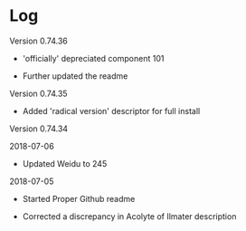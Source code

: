 # Log

Version 0.74.36

- 'officially' depreciated component 101

- Further updated the readme

Version 0.74.35

- Added 'radical version' descriptor for full install

Version 0.74.34 

2018-07-06

- Updated Weidu to 245

2018-07-05

- Started Proper Github readme

- Corrected a discrepancy in Acolyte of Ilmater description
